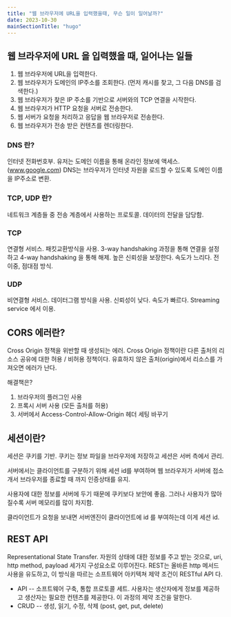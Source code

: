 ```yaml
---
title: "웹 브라우저에 URL을 입력했을때, 무슨 일이 일어날까?"
date: 2023-10-30
mainSectionTitle: "hugo"
---
```


## 웹 브라우저에 URL 을 입력했을 때, 일어나는 일들

1. 웹 브라우저에 URL을 입력한다.
2. 웹 브라우저가 도메인의 IP주소를 조회한다. (먼저 캐시를 찾고, 그 다음 DNS를 검색한다.)
3. 웹 브라우저가 찾은 IP 주소를 기반으로 서버와의 TCP 연결을 시작한다.
4. 웹 브라우저가 HTTP 요청을 서버로 전송한다.
5. 웹 서버가 요청을 처리하고 응답을 웹 브라우저로 전송한다.
6. 웹 브라우저가 전송 받은 컨텐츠를 렌더링한다.

### DNS 란?
인터넷 전화번호부. 유저는 도메인 이름을 통해 온라인 정보에 액세스. (www.google.com) DNS는 브라우저가 인터넷 자원을 로드할 수 있도록 도메인 이름을 IP주소로 변환.

### TCP, UDP 란?
네트워크 계층들 중 전송 계층에서 사용하는  프로토콜. 데이터의 전달을 담당함. 

### TCP
연결형 서비스. 패킷교환방식을 사용. 3-way handshaking 과정을 통해 연결을 설정하고 4-way handshaking 을 통해 해제. 높은 신뢰성을 보장한다. 속도가 느리다. 전이중, 점대점 방식.

### UDP
비연결형 서비스. 데이터그램 방식을 사용. 신뢰성이 낮다. 속도가 빠르다. Streaming service 에서 이용.

## CORS 에러란?
Cross Origin 정책을 위반할 때 생성되는 에러. Cross Origin 정책이란 다른 출처의 리소스 공유에 대한 허용 / 비허용 정책이다. 유효하지 않은 출처(origin)에서 리소스를 가져오면 에러가 난다. 

해결책은?
1. 브라우저의 플러그인 사용
2. 프록시 서버 사용 (모든 출처를 허용)
3. 서버에서 Access-Control-Allow-Origin 헤더 세팅 바꾸기

## 세션이란?

세션은 쿠키를 기반. 쿠키는 정보 파일을 브라우저에 저장하고 세션은 서버 측에서 관리.

서버에서는 클라이언트를 구분하기 위해 세션 id를 부여하며 웹 브라우저가 서버에 접소개서 브라우저를 종료할 때 까지 인증상태를 유지.

사용자에 대한 정보를 서버에 두기 때문에 쿠키보다 보안에 좋음. 그러나 사용자가 많아질수록 서버 메모리를 많이 차지함. 

클라이언트가 요청을 보내면 서버엔진이 클라이언트에 id 를 부여하는데 이게 세션 id.

## REST API
Representational State Transfer. 자원의 상태에 대한 정보를 주고 받는 것으로, uri, http method, payload 세가지 구성요소로 이루어진다. REST는 올바른 http 메서드 사용을 유도하고, 이 방식을 따르는 소프트웨어 아키텍쳐 제약 조건이 RESTful API 다. 
* API -- 소프트웨어 구축, 통합 프로토콜 세트. 사용자는 생산자에게 정보를 제공하고 생산자는 필요한 컨텐츠를 제공한다. 이 과정의 제약 조건을 말한다. 
* CRUD -- 생성, 읽기, 수정, 삭제 (post, get, put, delete)